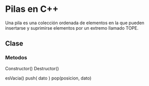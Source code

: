 # Pilas en C++

Una pila es una colección ordenada de
elementos en la que pueden insertarse y
suprimirse elementos por un extremo
llamado TOPE.

## Clase

### Metodos

Constructor()
Destructor()

esVacia()
push( dato )
pop(posicion, dato)
